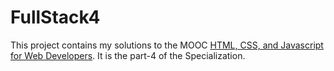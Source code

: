# FullStack4

This project contains my solutions to the MOOC [HTML, CSS, and Javascript for Web Developers](https://www.coursera.org/learn/html-css-javascript-for-web-developers/home/welcome).
It is the part-4 of the Specialization.

